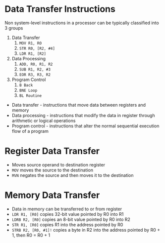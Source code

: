 # Data Transfer Instructions

Non system-level instructions in a processor can be typically classified into 3 groups
1. Data Transfer
   1. `MOV R1, RO`
   2. `STR R0, [R2, #4]`
   3. `LDR R1, [R2]`
2. Data Processing
   1. `ADD, R0, R1, R2`
   2. `SUB R1, R2, #3`
   3. `EOR R3, R3, R2`
3. Program Control
   1. `B Back`
   2. `BNE Loop`
   3. `BL Routine`

- Data transfer - instructions that move data between registers and memory
- Data processing - instructions that modify the data in register through arithmetic or logical operations
- Program control - instructions that alter the normal sequential execution flow of a program

# Register Data Transfer
- Moves source operand to destination register
- `MOV` moves the source to the destination
- `MVN` negates the source and then moves it to the destination

# Memory Data Transfer
- Data in memory can be transferred to or from register
- `LDR R1, [R0]` copies 32-bit value pointed by R0 into R1
- `LDRB R2, [R0]` copies an 8-bit value pointed by R0 into R2
- `STR R1, [R0]` copies R1 into the address pointed by R0
- `STRB R2, [R0, #1]!` copies a byte in R2 into the address pointed by R0 + 1, then R0 = R0 + 1